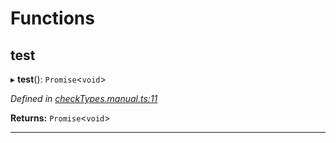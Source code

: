 

# Functions

<a id="test"></a>

##  test

▸ **test**(): `Promise`<`void`>

*Defined in [checkTypes.manual.ts:11](https://github.com/polkadot-js/api/blob/8a946ae/packages/api/src/checkTypes.manual.ts#L11)*

**Returns:** `Promise`<`void`>

___

